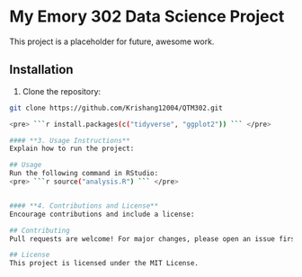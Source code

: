 # My Emory 302 Data Science Project  
This project is a placeholder for future, awesome work.

## Installation

1. Clone the repository:
```bash
git clone https://github.com/Krishang12004/QTM302.git

<pre> ```r install.packages(c("tidyverse", "ggplot2")) ``` </pre>

#### **3. Usage Instructions**
Explain how to run the project:

## Usage
Run the following command in RStudio:
<pre> ```r source("analysis.R") ``` </pre>


#### **4. Contributions and License**
Encourage contributions and include a license:

## Contributing
Pull requests are welcome! For major changes, please open an issue first.

## License
This project is licensed under the MIT License.
